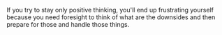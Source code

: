  If you try to stay only positive thinking, you'll end up frustrating yourself because you need foresight to think of what are the downsides and then prepare for those and handle those things.